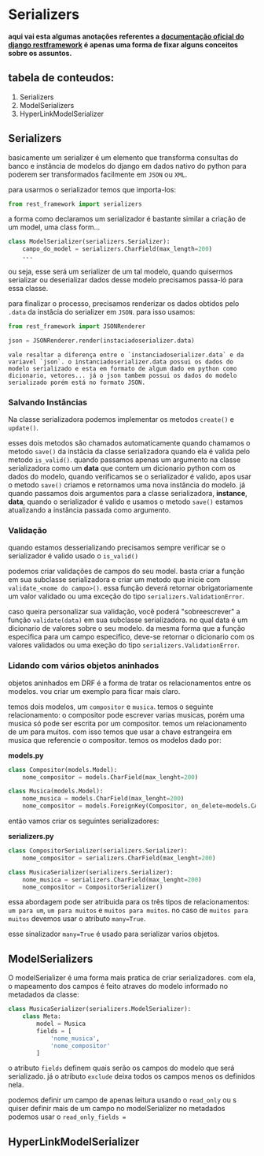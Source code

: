 # Serializers

**aqui vai esta algumas anotações referentes a [documentação oficial do django restframework](https://www-django--rest--framework-org.translate.goog/api-guide/serializers/?_x_tr_sl=auto&_x_tr_tl=pt&_x_tr_hl=pt-BR) é apenas uma forma de fixar alguns conceitos sobre os assuntos.**

## tabela de conteudos:

1. Serializers
2. ModelSerializers
3. HyperLinkModelSerializer

## Serializers

basicamente um serializer é um elemento que transforma consultas do banco e instância de modelos do django em dados nativo do python para poderem ser transformados facilmente em `JSON` ou `XML`.

para usarmos o serializador temos que importa-los:

```python
from rest_framework import serializers
```

a forma como declaramos um serializador é bastante similar a criação de um model, uma class form...

```python
class ModelSerializer(serializers.Serializer):
    campo_do_model = serializers.CharField(max_length=200)
    ...
```

ou seja, esse será um serializer de um tal modelo, quando quisermos serializar ou deserializar dados desse modelo precisamos passa-ló para essa classe.

para finalizar o processo, precisamos renderizar os dados obtidos pelo `.data` da instâcia do serializer em `JSON`. para isso usamos:

```python
from rest_framework import JSONRenderer

json = JSONRenderer.render(instaciadoserializer.data)
```

```
vale resaltar a diferença entre o `instanciadoserializer.data` e da variavel `json`. o instanciadoserializer.data possui os dados do modelo serializado e esta em formato de algum dado em python como dicionario, vetores... já o json tambem possui os dados do modelo serializado porém está no formato JSON.
```

### Salvando Instâncias

Na classe serializadora podemos implementar os metodos `create()` e `update()`.

esses dois metodos são chamados automaticamente quando chamamos o metodo `save()` da instâcia da classe serializadora quando ela é valida pelo metodo `is_valid()`. quando passamos apenas um argumento na classe serializadora como um **data** que contem um dicionario python com os dados do modelo, quando verificamos se o serializador é valido, apos usar o metodo `save()` criamos e retornamos uma nova instância do modelo. já quando passamos dois argumentos para a classe serializadora, **instance**, **data**, quando o serializador é valido e usamos o metodo `save()` estamos atualizando a instância passada como argumento.

### Validação

quando estamos desserializando precisamos sempre verificar se o serializador é valido usado o `is_valid()`

podemos criar validações de campos do seu model. basta criar a função em sua subclasse serializadora e criar um metodo que inicie com `validate_<nome do campo>()`. essa função deverá retornar obrigatoriamente um valor validado ou uma exceção do tipo `serializers.ValidationError`.

caso queira personalizar sua validação, você poderá "sobreescrever" a função `validate(data)` em sua subclasse serializadora. no qual data é um dicionario de valores sobre o seu modelo. da mesma forma que a função especifica para um campo especifico, deve-se retornar o dicionario com os valores validados ou uma exeção do tipo `serializers.ValidationError`.

### Lidando com vários objetos aninhados

objetos aninhados em DRF é a forma de tratar os relacionamentos entre os modelos. vou criar um exemplo para ficar mais claro.

temos dois modelos, um `compositor` e `musica`. temos o seguinte relacionamento: o compositor pode escrever varias musicas, porém uma musica só pode ser escrita por um compositor. temos um relacionamento de um para muitos. com isso temos que usar a chave estrangeira em musica que referencie o compositor. temos os modelos dado por:

**models.py**
```python
class Compositor(models.Model):
    nome_compositor = models.CharField(max_lenght=200)

class Musica(models.Model):
    nome_musica = models.CharField(max_lenght=200)
    nome_compositor = models.ForeignKey(Compositor, on_delete=models.CASCADE)
```

então vamos criar os seguintes serializadores:

**serializers.py**
```python
class CompositorSerializer(serializers.Serializer):
    nome_compositor = serializers.CharField(max_lenght=200)

class MusicaSerializer(serializers.Serializer):
    nome_musica = serializers.CharField(max_lenght=200)
    nome_compositor = CompositorSerializer()
```

essa abordagem pode ser atribuida para os três tipos de relacionamentos: `um para um`, `um para muitos` e `muitos para muitos`. no caso de `muitos para muitos` devemos usar o atributo `many=True`.

esse sinalizador `many=True` é usado para serializar varios objetos.

## ModelSerializers

O modelSerializer é uma forma mais pratica de criar serializadores. com ela, o mapeamento dos campos é feito atraves do modelo informado no metadados da classe:

```python
class MusicaSerializer(serializers.ModelSerializer):
    class Meta:
        model = Musica
        fields = [
            'nome_musica',
            'nome_compositor'
        ]
```

o atributo `fields` definem quais serão os campos do modelo que será serializado. já o atributo `exclude` deixa todos os campos menos os definidos nela.

podemos definir um campo de apenas leitura usando o `read_only` ou s quiser definir mais de um campo no modelSerializer no metadados podemos usar o `read_only_fields = `

## HyperLinkModelSerializer
